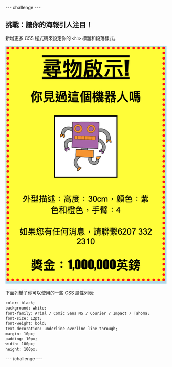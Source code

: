 --- challenge ---

## 挑戰：讓你的海報引人注目！

新增更多 CSS 程式碼來設定你的 `<h3>` 標題和段落樣式。

![截圖](images/wanted-final.png)

下面列舉了你可以使用的一些 CSS 屬性列表:

    color: black;
    background: white;
    font-family: Arial / Comic Sans MS / Courier / Impact / Tahoma;
    font-size: 12pt;
    font-weight: bold;
    text-decoration: underline overline line-through;
    margin: 10px;
    padding: 10px;
    width: 100px;
    height: 100px;
    

--- /challenge ---